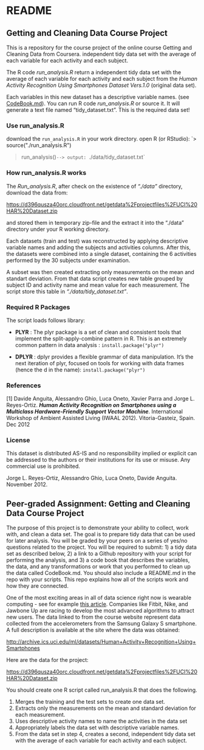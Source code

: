 README
================

## Getting and Cleaning Data Course Project

This is a repository for the course project of the online course Getting
and Cleaning Data from Coursera. independent tidy data set with the
average of each variable for each activity and each subject.

The R code *run\_analysis.R* return a independent tidy data set with the
average of each variable for each activity and each subject from the
*Human Activity Recognition Using Smartphones Dataset Vers.1.0*
(original data set).

Each variables in this new dataset has a descriptive variable names.
(see [CodeBook.md](CodeBook.md)). You can run R code *run\_analysis.R* or source it. It
will generate a text file named “tidy\_dataset.txt”. This is the
required data set\!
### Use run_analysis.R
download the `run_analysis.R` in your work directory.
open R (or RStudio):
`> source("./run_analysis.R")
 > run_analysis()`
 --> output:  `./data/tidy_dataset.txt`
 
### How run\_analysis.R works
The *Run\_analysis.R*, after check on the existence of *“./data”*
directory, download the data
from:

<https://d396qusza40orc.cloudfront.net/getdata%2Fprojectfiles%2FUCI%20HAR%20Dataset.zip>

and stored them in temporary zip-file and the extract it into the
“./data” directory under your R working directory.

Each datasets (train and test) was reconstructed by applying descriptive
variable names and adding the subjects and activities columns. After
this, the datasets were combined into a single dataset, containing the 6
activities performed by the 30 subjects under examination.

A subset was then created extracting only measurements on the mean and
standart deviation. From that data script creates new table grouped by
subject ID and activity name and mean value for each measurement. The
script store this table in *“./data/tidy\_dataset.txt”*.

### Required R Packages
The script loads follows library: 

  * **PLYR** : The plyr package is a set of clean and consistent tools that implement the split-apply-combine
pattern in R. This is an extremely common pattern in data analysis : `install.package("plyr")`
  

  * **DPLYR** : dplyr provides a flexible grammar of data manipulation. It’s the next iteration of plyr, focused on tools for working with data frames (hence the d in the name): `install.package("plyr")`

### References
[1] Davide Anguita, Alessandro Ghio, Luca Oneto, Xavier Parra and
Jorge L. Reyes-Ortiz. **_Human Activity Recognition on Smartphones using a
Multiclass Hardware-Friendly Support Vector Machine_**. International
Workshop of Ambient Assisted Living (IWAAL 2012). Vitoria-Gasteiz,
Spain. Dec 2012

### License
This dataset is distributed AS-IS and no responsibility implied or
explicit can be addressed to the authors or their institutions for its
use or misuse. Any commercial use is prohibited.

Jorge L. Reyes-Ortiz, Alessandro Ghio, Luca Oneto, Davide Anguita.
November 2012.



## Peer-graded Assignment: Getting and Cleaning Data Course Project

The purpose of this project is to demonstrate your ability to collect,
work with, and clean a data set. The goal is to prepare tidy data that
can be used for later analysis. You will be graded by your peers on a
series of yes/no questions related to the project. You will be required
to submit: 1) a tidy data set as described below, 2) a link to a Github
repository with your script for performing the analysis, and 3) a code
book that describes the variables, the data, and any transformations or
work that you performed to clean up the data called CodeBook.md. You
should also include a README.md in the repo with your scripts. This repo
explains how all of the scripts work and how they are connected.

One of the most exciting areas in all of data science right now is
wearable computing - see for example [this
article](http://www.insideactivitytracking.com/data-science-activity-tracking-and-the-battle-for-the-worlds-top-sports-brand/).
Companies like Fitbit, Nike, and Jawbone Up are racing to develop the
most advanced algorithms to attract new users. The data linked to from
the course website represent data collected from the accelerometers from
the Samsung Galaxy S smartphone. A full description is available at the
site where the data was
obtained:

<http://archive.ics.uci.edu/ml/datasets/Human+Activity+Recognition+Using+Smartphones>

Here are the data for the
project:

<https://d396qusza40orc.cloudfront.net/getdata%2Fprojectfiles%2FUCI%20HAR%20Dataset.zip>

You should create one R script called run\_analysis.R that does the
following.

1.  Merges the training and the test sets to create one data set.
2.  Extracts only the measurements on the mean and standard deviation
    for each measurement.
3.  Uses descriptive activity names to name the activities in the data
    set
4.  Appropriately labels the data set with descriptive variable names.
5.  From the data set in step 4, creates a second, independent tidy data
    set with the average of each variable for each activity and each
    subject.
